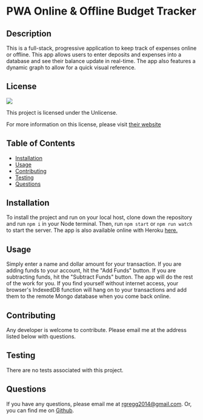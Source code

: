 # PWA Online & Offline Budget Tracker

## Description

This is a full-stack, progressive application to keep track of expenses online or offline. This app allows users to enter deposits and expenses into a database and see their balance update in real-time. The app also features a dynamic graph to allow for a quick visual reference.

## License

<img src="https://img.shields.io/badge/license-Unlicense-red">
  
This project is licensed under the Unlicense.
  
For more information on this license, please visit [their website](https://unlicense.org/)
  
  
## Table of Contents
  
- [Installation](#installation)
- [Usage](#usage)
- [Contributing](#contributing)
- [Testing](#testing)
- [Questions](#questions)
  
## Installation
  
To install the project and run on your local host, clone down the repository and run `npm i` in your Node terminal. Then, run `npm start` or `npm run watch` to start the server. The app is also available online with Heroku [here.](https://progressive-wa-budget-tracker.herokuapp.com/)
  
## Usage
  
Simply enter a name and dollar amount for your transaction. If you are adding funds to your account, hit the "Add Funds" button. If you are subtracting funds, hit the "Subtract Funds" button. The app will do the rest of the work for you. If you find yourself without internet access, your browser's IndexedDB function will hang on to your transactions and add them to the remote Mongo database when you come back online.
  
## Contributing
  
Any developer is welcome to contribute. Please email me at the address listed below with questions.
  
## Testing
  
There are no tests associated with this project.
  
## Questions
  
If you have any questions, please email me at rgregg2014@gmail.com.
Or, you can find me on [Github](https://www.github.com/rgregg2014).
